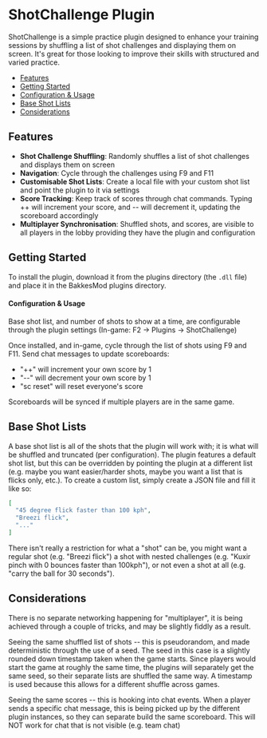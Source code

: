 # ShotChallenge Plugin

ShotChallenge is a simple practice plugin designed to enhance your training sessions by shuffling a list of shot challenges and displaying them on screen. It's great for those looking to improve their skills with structured and varied practice.

* [Features](#features)
* [Getting Started](#getting-started)
* [Configuration & Usage](#configuration--usage)
* [Base Shot Lists](#base-shot-lists)
* [Considerations](#considerations)

## Features

* **Shot Challenge Shuffling**: Randomly shuffles a list of shot challenges and displays them on screen
* **Navigation**: Cycle through the challenges using F9 and F11
* **Customisable Shot Lists**: Create a local file with your custom shot list and point the plugin to it via settings
* **Score Tracking**: Keep track of scores through chat commands. Typing ++ will increment your score, and -- will decrement it, updating the scoreboard accordingly
* **Multiplayer Synchronisation**: Shuffled shots, and scores, are visible to all players in the lobby providing they have the plugin and configuration

## Getting Started

To install the plugin, download it from the plugins directory (the `.dll` file) and place it in the BakkesMod plugins directory.

#### Configuration & Usage

Base shot list, and number of shots to show at a time, are configurable through the plugin settings (In-game: F2 -> Plugins -> ShotChallenge)

Once installed, and in-game, cycle through the list of shots using F9 and F11. Send chat messages to update scoreboards:

* "++" will increment your own score by 1
* "--" will decrement your own score by 1
* "sc reset" will reset everyone's score

Scoreboards will be synced if multiple players are in the same game.

## Base Shot Lists

A base shot list is all of the shots that the plugin will work with; it is what will be shuffled and truncated (per configuration). The plugin features a default shot list, but this can be overridden by pointing the plugin at a different list (e.g. maybe you want easier/harder shots, maybe you want a list that is flicks only, etc.). To create a custom list, simply create a JSON file and fill it like so:

```json
[
  "45 degree flick faster than 100 kph",
  "Breezi flick",
  "..."
]
```

There isn't really a restriction for what a "shot" can be, you might want a regular shot (e.g. "Breezi flick") a shot with nested challenges (e.g. "Kuxir pinch with 0 bounces faster than 100kph"), or not even a shot at all (e.g. "carry the ball for 30 seconds").

## Considerations

There is no separate networking happening for "multiplayer", it is being achieved through a couple of tricks, and may be slightly fiddly as a result.

Seeing the same shuffled list of shots -- this is pseudorandom, and made deterministic through the use of a seed. The seed in this case is a slightly rounded down timestamp taken when the game starts. Since players would start the game at roughly the same time, the plugins will separately get the same seed, so their separate lists are shuffled the same way. A timestamp is used because this allows for a different shuffle across games.

Seeing the same scores -- this is hooking into chat events. When a player sends a specific chat message, this is being picked up by the different plugin instances, so they can separate build the same scoreboard. This will NOT work for chat that is not visible (e.g. team chat)
